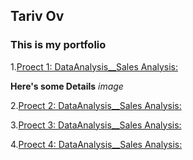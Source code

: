 ##  Tariv  Ov

### This is my portfolio

1.[Proect 1: DataAnalysis__Sales Analysis:](https://github.com)

__Here's some Details__
*image*

2.[Proect 2: DataAnalysis__Sales Analysis:](https://github.com)

3.[Proect 3: DataAnalysis__Sales Analysis:](https://github.com)

4.[Proect 4: DataAnalysis__Sales Analysis:](https://github.com)
